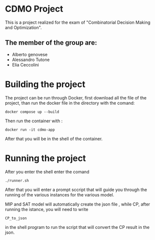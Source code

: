 # CDMO Project

This is a project realized for the exam of "Combinatorial Decision Making and Optimization".
## The member of the group are:

- Alberto genovese
- Alessandro Tutone
- Elia Ceccolini

# Building the project

The project can be run through Docker, first download all the file of the project, than run the docker file in the directory with the comand:

```
docker compose up --build
```

Then run the container with :
```
docker run -it cdmo-app
```

After that you will be in the shell of the container.

# Running the project

After you enter the shell enter the comand

```
./runner.sh
```

After that you will enter a prompt sccript that will guide you through the running of the various instances for the various model.

MIP and SAT model will automatically create the json file , while CP, after running the istance, you will need to write

```
CP_to_json
```

in the shell program to run the script that will convert the CP result in the json.

